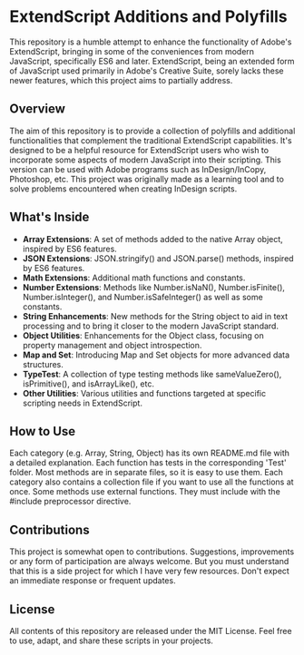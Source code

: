 
# ExtendScript Additions and Polyfills
This repository is a humble attempt to enhance the functionality of Adobe's ExtendScript, bringing in some of the conveniences from modern JavaScript, specifically ES6 and later. ExtendScript, being an extended form of JavaScript used primarily in Adobe's Creative Suite, sorely lacks these newer features, which this project aims to partially address.

## Overview
The aim of this repository is to provide a collection of polyfills and additional functionalities that complement the traditional ExtendScript capabilities. It's designed to be a helpful resource for ExtendScript users who wish to incorporate some aspects of modern JavaScript into their scripting.
This version can be used with Adobe programs such as  InDesign/InCopy, Photoshop, etc.
This project was originally made as a learning tool and to solve problems encountered when creating InDesign scripts.

## What's Inside
- **Array Extensions**: A set of methods added to the native Array object, inspired by ES6 features.
- **JSON Extensions**: JSON.stringify() and JSON.parse() methods, inspired by ES6 features.
- **Math Extensions**: Additional math functions and constants.
- **Number Extensions**: Methods like Number.isNaN(), Number.isFinite(), Number.isInteger(), and Number.isSafeInteger() as well as some constants.
- **String Enhancements**: New methods for the String object to aid in text processing and to bring it closer to the modern JavaScript standard.
- **Object Utilities**: Enhancements for the Object class, focusing on property management and object introspection.
- **Map and Set**: Introducing Map and Set objects for more advanced data structures.
- **TypeTest**: A collection of type testing methods like sameValueZero(), isPrimitive(), and isArrayLike(), etc.
- **Other Utilities**: Various utilities and functions targeted at specific scripting needs in ExtendScript.

## How to Use
Each category (e.g. Array, String, Object) has its own README.md file with a detailed explanation.
Each function has tests in the corresponding 'Test' folder.
Most methods are in separate files, so it is easy to use them.
Each category also contains a collection file if you want to use all the functions at once.
Some methods use external functions. They must include with  the #include preprocessor directive.

## Contributions
This project is somewhat open to contributions. Suggestions, improvements or any form of participation are always welcome. But you must understand that this is a side project for which I have very few resources.
Don't expect an immediate response or frequent updates.

## License
All contents of this repository are released under the MIT License. Feel free to use, adapt, and share these scripts in your projects.